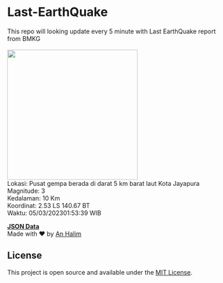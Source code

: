 # Last-EarthQuake
This repo will looking update every 5 minute with Last EarthQuake report from BMKG
<br>
<br>
<img src="https://ews.bmkg.go.id/TEWS/data/20230305015339.mmi.jpg?064390yhjaf9qe56414ti2s" width="300"/>
<br>
Lokasi: Pusat gempa berada di darat 5 km barat laut Kota Jayapura <br>
Magnitude: 3 <br>
Kedalaman: 10 Km <br>
Koordinat: 2.53 LS 140.67 BT <br>
Waktu: 05/03/202301:53:39 WIB <br>

<a href="./data/data.json">**JSON Data**</a>
<br>
Made with ❤️ by <a href="https://github.com/an-halim">An Halim</a>
## License

This project is open source and available under the [MIT License](LICENSE).
